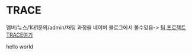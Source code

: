 # TRACE
멤버/뉴스/1대1문의/admin/채팅
과정을 네이버 블로그에서 볼수있음-> <a href="https://blog.naver.com/llife_"> 팀 프로젝트TRACE여기</a>
<p></p>
hello world
